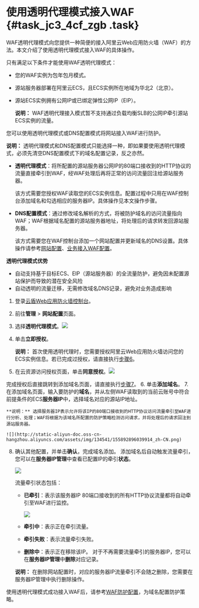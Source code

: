 # 使用透明代理模式接入WAF {#task_jc3_4cf_zgb .task}

WAF透明代理模式向您提供一种简便的接入阿里云Web应用防火墙（WAF）的方法。本文介绍了使用透明代理模式接入WAF的具体操作。

只有满足以下条件才能使用WAF透明代理模式：

-   您的WAF实例为包年包月模式。
-   源站服务器部署在阿里云ECS，且ECS实例所在地域为华北2（北京）。
-   源站ECS实例拥有公网IP或已绑定弹性公网IP（EIP）。

    **说明：** WAF透明代理接入模式暂不支持通过负载均衡SLB的公网IP牵引源站ECS实例的流量。


您可以使用透明代理模式或DNS配置模式将网站接入WAF进行防护。

**说明：** 透明代理模式和DNS配置模式只能选择一种，即如果要使用透明代理模式，必须先清空DNS配置模式下的域名配置记录，反之亦然。

-   **透明代理模式**：将所配置的源站服务器公网IP的80端口接收到的HTTP协议的流量直接牵引到WAF，经WAF处理后再将正常的访问流量回注给源站服务器。

    该方式需要您授权WAF读取您的ECS实例信息。配置过程中只用在WAF控制台添加域名和勾选相应的服务器IP。具体操作见本文操作步骤。

-   **DNS配置模式**：通过修改域名解析的方式，将被防护域名的访问流量指向WAF；WAF根据域名配置的源站服务器地址，将处理后的请求转发回源站服务器。

    该方式需要您在WAF控制台添加一个网站配置并更新域名的DNS设置。具体操作请参考[网站配置](intl.zh-CN/用户指南/使用DNS配置模式接入WAF/网站配置.md#)、[业务接入WAF配置](intl.zh-CN/用户指南/使用DNS配置模式接入WAF/业务接入WAF配置.md#)。


**透明代理模式优势** 

-   自动支持基于目标ECS、EIP（源站服务器）的全流量防护，避免因未配置源站保护而导致的潜在安全风险
-   自动透明的流量迁移，无需修改域名DNS记录，避免对业务造成影响

1.  登录[云盾Web应用防火墙控制台](https://yundun.console.aliyun.com/?p=waf)。
2.  前往**管理** \> **网站配置**页面。
3.  选择**透明代理模式**。![](http://static-aliyun-doc.oss-cn-hangzhou.aliyuncs.com/assets/img/134541/155892896039912_zh-CN.png)


4.  单击**立即授权**。 

    **说明：** 首次使用透明代理时，您需要授权阿里云Web应用防火墙访问您的ECS实例信息。若已完成过授权，请直接执行[步骤6](#)。

5.  在云资源访问授权页面，单击**同意授权**。![](http://static-aliyun-doc.oss-cn-hangzhou.aliyuncs.com/assets/img/134541/155892896039913_zh-CN.png)

 完成授权后直接跳转到添加域名页面，请直接执行[步骤7](#)。
6.  单击**添加域名**。
7.  在添加域名页面，输入要防护的**域名**，并从左侧WAF读取到的当前云账号中符合前提条件的ECS**服务器IP**中，选择域名对应的源站IP地址。 

    **说明：** 选择服务器IP表示允许将该IP的80端口接收到的HTTP协议访问流量牵引至WAF进行分析、处理；WAF将根据为该域名所配置的防护策略检测访问请求，并将处理后的请求回注到源站服务器。

    ![](http://static-aliyun-doc.oss-cn-hangzhou.aliyuncs.com/assets/img/134541/155892896039914_zh-CN.png)

8.  确认其他配置，并单击**确认**，完成域名添加。 添加域名后自动触发流量牵引，您可以在**服务器IP管理**中查看已配置IP的牵引**状态**。

    ![](http://static-aliyun-doc.oss-cn-hangzhou.aliyuncs.com/assets/img/134541/155892896039915_zh-CN.png)

    流量牵引状态包括：

    -   **已牵引**：表示该服务器IP 80端口接收到的所有HTTP协议流量都将自动牵引至WAF进行监控。

        ![](http://static-aliyun-doc.oss-cn-hangzhou.aliyuncs.com/assets/img/134541/155892896039916_zh-CN.png)

    -   **牵引中**：表示正在牵引流量。
    -   **牵引失败**：表示流量牵引失败。
    -   **删除中**：表示正在移除该IP。
    对于不再需要流量牵引的服务器IP，您可以在**服务器IP管理**中**删除**对应记录。

    **说明：** 在删除网站配置时，对应的服务器IP流量牵引不会随之删除，您需要在服务器IP管理中执行删除操作。


使用透明代理模式成功接入WAF后，请参考[WAF防护配置](intl.zh-CN/用户指南/WAF功能使用概览.md#configure)，为域名配置防护策略。

